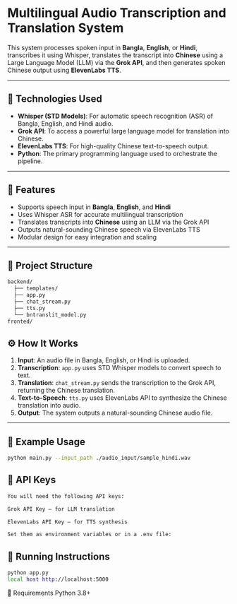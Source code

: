 # Multilingual Audio Transcription and Translation System

This system processes spoken input in **Bangla**, **English**, or **Hindi**, transcribes it using Whisper, translates the transcript into **Chinese** using a Large Language Model (LLM) via the **Grok API**, and then generates spoken Chinese output using **ElevenLabs TTS**.

---

## 🔧 Technologies Used

- **Whisper (STD Models)**: For automatic speech recognition (ASR) of Bangla, English, and Hindi audio.
- **Grok API**: To access a powerful large language model for translation into Chinese.
- **ElevenLabs TTS**: For high-quality Chinese text-to-speech output.
- **Python**: The primary programming language used to orchestrate the pipeline.

---

## 🚀 Features

- Supports speech input in **Bangla**, **English**, and **Hindi**
- Uses Whisper ASR for accurate multilingual transcription
- Translates transcripts into **Chinese** using an LLM via the Grok API
- Outputs natural-sounding Chinese speech via ElevenLabs TTS
- Modular design for easy integration and scaling

---

## 📁 Project Structure
```bash
backend/
  ├── templates/
  ├── app.py
  ├── chat_stream.py
  ├── tts.py
  └── bntranslit_model.py
fronted/

```

## ⚙️ How It Works

1. **Input**: An audio file in Bangla, English, or Hindi is uploaded.
2. **Transcription**: `app.py` uses STD Whisper models to convert speech to text.
3. **Translation**: `chat_stream.py` sends the transcription to the Grok API, returning the Chinese translation.
4. **Text-to-Speech**: `tts.py` uses ElevenLabs API to synthesize the Chinese translation into audio.
5. **Output**: The system outputs a natural-sounding Chinese audio file.

---

## 🧪 Example Usage

```bash
python main.py --input_path ./audio_input/sample_hindi.wav

```

## 🔑 API Keys
```bash
You will need the following API keys:

Grok API Key – for LLM translation

ElevenLabs API Key – for TTS synthesis

Set them as environment variables or in a .env file:
```
## 🚀 Running Instructions 
```bash
python app.py
local host http://localhost:5000
```

📌 Requirements
Python 3.8+

